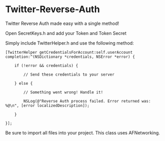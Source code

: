 Twitter-Reverse-Auth
====================

Twitter Reverse Auth made easy with a single method!

Open SecretKeys.h and add your Token and Token Secret

Simply include TwitterHelper.h and use the following method:

    [TwitterHelper getCredentialsForAccount:self.userAccount completion:^(NSDictionary *credentials, NSError *error) {
        
        if (!error && credentials) {
            
            // Send these credentials to your server
            
        } else {
            
            // Something went wrong! Handle it!
            
            NSLog(@"Reverse Auth process failed. Error returned was: %@\n", [error localizedDescription]);
            
        }
        
    }];


Be sure to import all files into your project. This class uses AFNetworking. 
